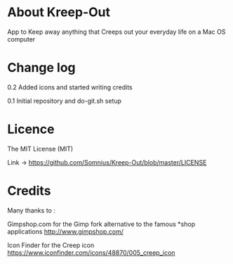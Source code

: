 About Kreep-Out
=========

App to Keep away anything that Creeps out your everyday life on a Mac OS computer


Change log
=========

0.2 Added icons and started writing credits

0.1 Initial repository and do-git.sh setup


Licence
=========

The MIT License (MIT)

Link -> https://github.com/Somnius/Kreep-Out/blob/master/LICENSE


Credits
=========

Many thanks to :

Gimpshop.com for the Gimp fork alternative to the famous *shop applications http://www.gimpshop.com/

Icon Finder for the Creep icon https://www.iconfinder.com/icons/48870/005_creep_icon